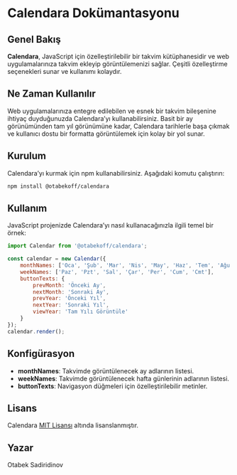 # Calendara Dokümantasyonu

## Genel Bakış

**Calendara**, JavaScript için özelleştirilebilir bir takvim kütüphanesidir ve web uygulamalarınıza takvim ekleyip görüntülemenizi sağlar. Çeşitli özelleştirme seçenekleri sunar ve kullanımı kolaydır.

## Ne Zaman Kullanılır

Web uygulamalarınıza entegre edilebilen ve esnek bir takvim bileşenine ihtiyaç duyduğunuzda Calendara’yı kullanabilirsiniz. Basit bir ay görünümünden tam yıl görünümüne kadar, Calendara tarihlerle başa çıkmak ve kullanıcı dostu bir formatta görüntülemek için kolay bir yol sunar.

## Kurulum

Calendara’yı kurmak için npm kullanabilirsiniz. Aşağıdaki komutu çalıştırın:

```bash
npm install @otabekoff/calendara
```

## Kullanım

JavaScript projenizde Calendara’yı nasıl kullanacağınızla ilgili temel bir örnek:

```js
import Calendar from '@otabekoff/calendara';

const calendar = new Calendar({
    monthNames: ['Oca', 'Şub', 'Mar', 'Nis', 'May', 'Haz', 'Tem', 'Ağu', 'Eyl', 'Eki', 'Kas', 'Ara'],
    weekNames: ['Paz', 'Pzt', 'Sal', 'Çar', 'Per', 'Cum', 'Cmt'],
    buttonTexts: {
        prevMonth: 'Önceki Ay',
        nextMonth: 'Sonraki Ay',
        prevYear: 'Önceki Yıl',
        nextYear: 'Sonraki Yıl',
        viewYear: 'Tam Yılı Görüntüle'
    }
});
calendar.render();
```

## Konfigürasyon

- **monthNames**: Takvimde görüntülenecek ay adlarının listesi.
- **weekNames**: Takvimde görüntülenecek hafta günlerinin adlarının listesi.
- **buttonTexts**: Navigasyon düğmeleri için özelleştirilebilir metinler.

## Lisans

Calendara [MIT Lisansı](../../LICENSE.txt) altında lisanslanmıştır.

## Yazar

Otabek Sadiridinov
